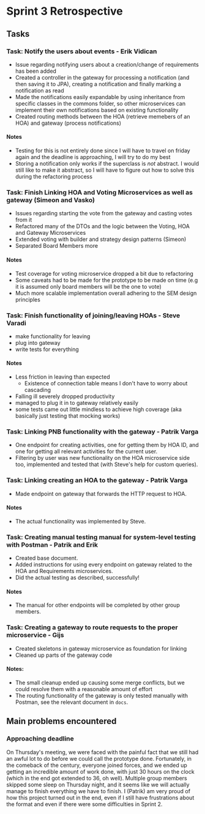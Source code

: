 # Sprint 3 Retrospective

## Tasks

### Task: Notify the users about events - Erik Vidican

- Issue regarding notifying users about a creation/change of requirements has been added
- Created a controller in the gateway for processing a notification (and then saving it to JPA),
creating a notification and finally marking a notification as read
- Made the notifications easily expandable by using inheritance from specific classes
in the commons folder, so other microservices can implement their own notifications based on existing
functionality
- Created routing methods between the HOA (retrieve memebers of an HOA) and gateway (process
notifications)

#### Notes
- Testing for this is not entirely done since I will have to travel on friday again and the deadline is
approaching, I will try to do my best
- Storing a notification only works if the superclass is _not_ abstract. I would still like
to make it abstract, so I will have to figure out how to solve this during the refactoring process


### Task: Finish Linking HOA and Voting Microservices as well as gateway (Simeon and Vasko)

- Issues regarding starting the vote from the gateway and casting votes from it
- Refactored many of the DTOs and the logic between the Voting, HOA and Gateway Microservices
- Extended voting with builder and strategy design patterns (Simeon)
- Separated Board Members more 

#### Notes
- Test coverage for voting microservice dropped a bit due to refactoring
- Some caveats had to be made for the prototype to be made on time (e.g it is assumed only
board members will be the one to vote)
- Much more scalable implementation overall adhering to the SEM design principles 

### Task: Finish functionality of joining/leaving HOAs - Steve Varadi
- make functionality for leaving
- plug into gateway
- write tests for everything

#### Notes
- Less friction in leaving than expected
    - Existence of connection table means I don't have to worry about cascading
- Falling ill severely dropped productivity
- managed to plug it in to gateway relatively easily
- some tests came out little mindless to achieve high coverage (aka basically just testing that mocking works)

### Task: Linking PNB functionality with the gateway - Patrik Varga

- One endpoint for creating activities, one for getting them by HOA ID, and one for getting all relevant 
activities for the current user.
- Filtering by user was new functionality on the HOA microservice side too, implemented and tested that
(with Steve's help for custom queries).

### Task: Linking creating an HOA to the gateway - Patrik Varga

- Made endpoint on gateway that forwards the HTTP request to HOA.

#### Notes

- The actual functionality was implemented by Steve.

### Task: Creating manual testing manual for system-level testing with Postman - Patrik and Erik
- Created base document.
- Added instructions for using every endpoint on gateway related to the HOA and Requirements microservices.
- Did the actual testing as described, successfully!

#### Notes

- The manual for other endpoints will be completed by other group members.

### Task:  Creating a gateway to route requests to the proper microservice - Gijs 

- Created skeletons in gateway microservice as foundation for linking
- Cleaned up parts of the gateway code

#### Notes:
- The small cleanup ended up causing some merge conflicts, but we could resolve them with a reasonable amount of effort
- The routing functionality of the gateway is only tested manually with Postman, see the relevant document in `docs`.

## Main problems encountered

### Approaching deadline
On Thursday's meeting, we were faced with the painful fact that we still had an awful lot to do before we could call
the prototype done. Fortunately, in the comeback of the century, everyone joined forces, and we ended up getting an 
incredible amount of work done, with just 30 hours on the clock (which in the end got extended to 36, oh well). 
Multiple group members skipped some sleep on Thursday night, and it seems like we will actually manage to finish 
everything we have to finish. I (Patrik) am very proud of how this project turned out in the end, even if I still 
have frustrations about the format and even if there were some difficulties in Sprint 2.